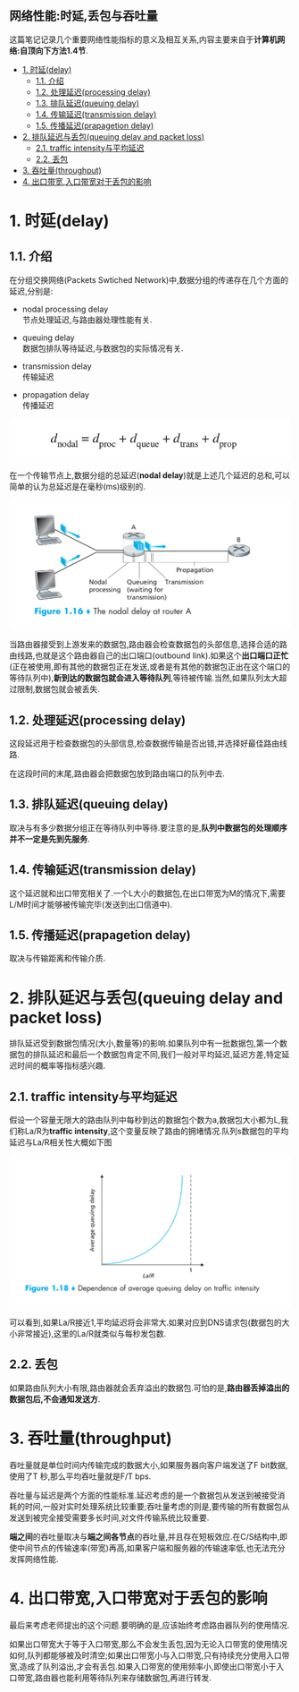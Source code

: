 网络性能:时延,丢包与吞吐量
-------------------------


这篇笔记记录几个重要网络性能指标的意义及相互关系,内容主要来自于**计算机网络:自顶向下方法1.4节**.

<!-- TOC -->

- [1. 时延(delay)](#1-时延delay)
    - [1.1. 介绍](#11-介绍)
    - [1.2. 处理延迟(processing delay)](#12-处理延迟processing-delay)
    - [1.3. 排队延迟(queuing delay)](#13-排队延迟queuing-delay)
    - [1.4. 传输延迟(transmission delay)](#14-传输延迟transmission-delay)
    - [1.5. 传播延迟(prapagetion delay)](#15-传播延迟prapagetion-delay)
- [2. 排队延迟与丢包(queuing delay and packet loss)](#2-排队延迟与丢包queuing-delay-and-packet-loss)
    - [2.1. traffic intensity与平均延迟](#21-traffic-intensity与平均延迟)
    - [2.2. 丢包](#22-丢包)
- [3. 吞吐量(throughput)](#3-吞吐量throughput)
- [4. 出口带宽,入口带宽对于丢包的影响](#4-出口带宽入口带宽对于丢包的影响)

<!-- /TOC -->


# 1. 时延(delay)

## 1.1. 介绍

在分组交换网络(Packets Swtiched Network)中,数据分组的传递存在几个方面的延迟,分别是:

* nodal processing delay  
    节点处理延迟,与路由器处理性能有关.

* queuing delay  
    数据包排队等待延迟,与数据包的实际情况有关.

* transmission delay  
    传输延迟

* propagation delay  
    传播延迟
    
![nodal delay](../pictures/nodal-delay.png)

在一个传输节点上,数据分组的总延迟(**nodal delay**)就是上述几个延迟的总和,可以简单的认为总延迟是在毫秒(ms)级别的.


![delay model](../pictures/delay-model.png)

当路由器接受到上游发来的数据包,路由器会检查数据包的头部信息,选择合适的路由线路,也就是这个路由器自己的出口端口(outbound link).如果这个**出口端口正忙**(正在被使用,即有其他的数据包正在发送,或者是有其他的数据包正出在这个端口的等待队列中),**新到达的数据包就会进入等待队列**,等待被传输.当然,如果队列太大超过限制,数据包就会被丢失.

## 1.2. 处理延迟(processing delay)

这段延迟用于检查数据包的头部信息,检查数据传输是否出错,并选择好最佳路由线路.

在这段时间的末尾,路由器会把数据包放到路由端口的队列中去.

## 1.3. 排队延迟(queuing delay)

取决与有多少数据分组正在等待队列中等待.要注意的是,**队列中数据包的处理顺序并不一定是先到先服务**.

## 1.4. 传输延迟(transmission delay)

这个延迟就和出口带宽相关了.一个L大小的数据包,在出口带宽为M的情况下,需要L/M时间才能够被传输完毕(发送到出口信道中).

## 1.5. 传播延迟(prapagetion delay)

取决与传输距离和传输介质.

# 2. 排队延迟与丢包(queuing delay and packet loss)

排队延迟受到数据包情况(大小,数量等)的影响.如果队列中有一批数据包,第一个数据包的排队延迟和最后一个数据包肯定不同,我们一般对平均延迟,延迟方差,特定延迟时间的概率等指标感兴趣.

## 2.1. traffic intensity与平均延迟

假设一个容量无限大的路由队列中每秒到达的数据包个数为a,数据包大小都为L,我们称La/R为**traffic intensity**,这个变量反映了路由的拥堵情况.队列s数据包的平均延迟与La/R相关性大概如下图

![](../pictures/queuedelay-alr.png)

可以看到,如果La/R接近1,平均延迟将会非常大.如果对应到DNS请求包(数据包的大小非常接近),这里的La/R就类似与每秒发包数.

## 2.2. 丢包

如果路由队列大小有限,路由器就会丢弃溢出的数据包.可怕的是,**路由器丢掉溢出的数据包后,不会通知发送方**.


# 3. 吞吐量(throughput)

吞吐量就是单位时间内传输完成的数据大小,如果服务器向客户端发送了F bit数据,使用了T 秒,那么平均吞吐量就是F/T bps.

吞吐量与延迟是两个方面的性能标准.延迟考虑的是一个数据包从发送到被接受消耗的时间,一般对实时处理系统比较重要;吞吐量考虑的则是,要传输的所有数据包从发送到被完全接受需要多长时间,对文件传输系统比较重要.

**端之间**的吞吐量取决与**端之间各节点**的吞吐量,并且存在短板效应.在C/S结构中,即使中间节点的传输速率(带宽)再高,如果客户端和服务器的传输速率低,也无法充分发挥网络性能. 

# 4. 出口带宽,入口带宽对于丢包的影响

最后来考虑老师提出的这个问题.要明确的是,应该始终考虑路由器队列的使用情况.

如果出口带宽大于等于入口带宽,那么不会发生丢包,因为无论入口带宽的使用情况如何,队列都能够被及时清空;如果出口带宽小与入口带宽,只有持续充分使用入口带宽,造成了队列溢出,才会有丢包.如果入口带宽的使用频率小,即使出口带宽小于入口带宽,路由器也能利用等待队列来存储数据包,再进行转发.
